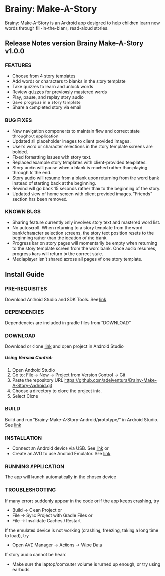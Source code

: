 # Brainy: Make-A-Story 
Brainy: Make-A-Story is an Android app designed to help children learn new words through fill-in-the-blank, read-aloud stories.
## Release Notes version Brainy Make-A-Story v1.0.0
### FEATURES
- Choose from 4 story templates
- Add words or characters to blanks in the story template
- Take quizzes to learn and unlock words
- Review quizzes for previously mastered words
- Play, pause, and replay story audio
- Save progress in a story template
- Share a completed story via email
    
### BUG FIXES
- New navigation components to maintain flow and correct state throughout application
- Updated all placeholder images to client provided images.
- User’s word or character selections in the story template screens are bolded. 
- Fixed formatting issues with story text.
- Replaced example story templates with client-provided templates.
- Story audio will pause when a blank is reached rather than playing through to the end.
- Story audio will resume from a blank upon returning from the word bank instead of starting back at the beginning. 
- Rewind will go back 15 seconds rather than to the beginning of the story.
- Updated view of home screen with client provided images. "Friends" section has been removed.
    
### KNOWN BUGS
- Sharing feature currently only involves story text and mastered word list. 
- No autoscroll. When returning to a story template from the word bank/character selection screens, the story text position resets to the beginning rather than the location of the blank.
- Progress bar on story pages will momentarily be empty when returning to the story template screen from the word bank. Once audio resumes, progress bars will return to the correct state.
- Mediaplayer isn’t shared across all pages of one story template.
    

## Install Guide 

### PRE-REQUISITES
Download Android Studio and SDK Tools. See [link](https://developer.android.com/studio)
### DEPENDENCIES
Dependencies are included in gradle files from “DOWNLOAD”
### DOWNLOAD
Download or clone [link](https://github.com/adelventura/Brainy-Make-A-Story-Android.git) and open project in Android Studio
##### Using Version Control:
1. Open Android Studio
2. Go to:
File -> New -> Project from Version Control -> Git
3. Paste the repository URL https://github.com/adelventura/Brainy-Make-A-Story-Android.git
4. Choose a directory to clone the project into.
5. Select Clone
### BUILD
Build and run “Brainy-Make-A-Story-Android/prototype/” in Android Studio. See [link](https://developer.android.com/studio/run)
### INSTALLATION
- Connect an Android device via USB. See [link](https://developer.android.com/studio/run/device#connect) or 
- Create an AVD to use Android Emulator. See [link](https://developer.android.com/studio/run/managing-avds#createavd)
### RUNNING APPLICATION
The app will launch automatically in the chosen device
### TROUBLESHOOTING
If many errors suddenly appear in the code or if the app keeps crashing, try
- Build → Clean Project or
- File → Sync Project with Gradle Files or
- File → Invalidate Caches / Restart

If the emulated device is not working (crashing, freezing, taking a long time to load), try
- Open AVD Manager → Actions → Wipe Data

If story audio cannot be heard
- Make sure the laptop/computer volume is turned up enough, or try using earbuds

